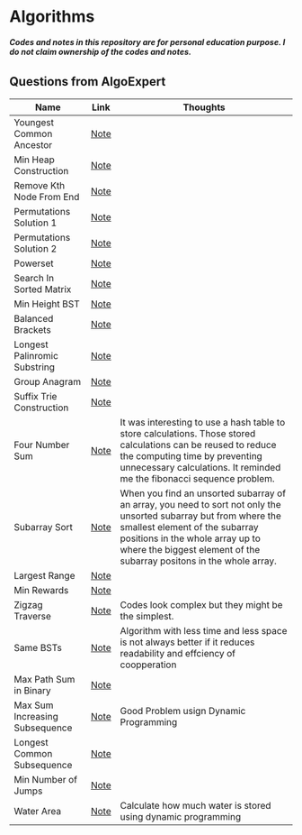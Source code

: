 # Algorithms
###### ***Codes and notes in this repository are for personal education purpose. I do not claim ownership of the codes and notes.***
## Questions from AlgoExpert 
Name                           | Link | Thoughts 
-------------------------------|------|----------
 Youngest Common Ancestor      |[Note](https://github.com/jinmountain/Algorithms/blob/master/algoExpert/youngestCommonAncestor.py)| 
 Min Heap Construction         |[Note](https://github.com/jinmountain/Algorithms/blob/master/algoExpert/minHeapConstruction.py)|
 Remove Kth Node From End      |[Note](https://github.com/jinmountain/Algorithms/blob/master/algoExpert/removeKthNodeFromEnd.py)|
 Permutations Solution 1       |[Note](https://github.com/jinmountain/Algorithms/blob/master/algoExpert/permutations_sol1.py)|
 Permutations Solution 2       |[Note](https://github.com/jinmountain/Algorithms/blob/master/algoExpert/permutations_sol2.py)|
 Powerset                      |[Note](https://github.com/jinmountain/Algorithms/blob/master/algoExpert/powerset.py)|
 Search In Sorted Matrix       |[Note](https://github.com/jinmountain/Algorithms/blob/master/algoExpert/searchInSortedMatrix.py)|
 Min Height BST                |[Note](https://github.com/jinmountain/Algorithms/blob/master/algoExpert/minHeightBst.py)|
 Balanced Brackets             |[Note](https://github.com/jinmountain/Algorithms/blob/master/algoExpert/balancedBrackets.py)|
 Longest Palinromic Substring  |[Note](https://github.com/jinmountain/Algorithms/blob/master/algoExpert/longestPalindromicSubstring.py)|
 Group Anagram                 |[Note](https://github.com/jinmountain/Algorithms/blob/master/algoExpert/groupAnagram.py)|
 Suffix Trie Construction      |[Note](https://github.com/jinmountain/Algorithms/blob/master/algoExpert/suffixTrieConstruction.py)|
 Four Number Sum               |[Note](https://github.com/jinmountain/Algorithms/blob/master/algoExpert/fourNumberSum.py)|It was interesting to use a hash table to store calculations. Those stored calculations can be reused to reduce the computing time by preventing unnecessary calculations. It reminded me the fibonacci sequence problem.
 Subarray Sort                 |[Note](https://github.com/jinmountain/Algorithms/blob/master/algoExpert/subarraySort.py)|When you find an unsorted subarray of an array, you need to sort not only the unsorted subarray but from where the smallest element of the subarray positions in the whole array up to where the biggest element of the subarray positons in the whole array.
 Largest Range                 |[Note](https://github.com/jinmountain/Algorithms/blob/master/algoExpert/largestRange.py)|
 Min Rewards                   |[Note](https://github.com/jinmountain/Algorithms/blob/master/algoExpert/minRewards.py)|
 Zigzag Traverse               |[Note](https://github.com/jinmountain/Algorithms/blob/master/algoExpert/zigzagTraverse.py)|Codes look complex but they might be the simplest.
 Same BSTs                     |[Note](https://github.com/jinmountain/Algorithms/blob/master/algoExpert/sameBsts.py)|Algorithm with less time and less space is not always better if it reduces readability and effciency of coopperation
 Max Path Sum in Binary        |[Note](https://github.com/jinmountain/Algorithms/blob/master/algoExpert/maxpathSumInBinary.py)|
 Max Sum Increasing Subsequence|[Note](https://github.com/jinmountain/Algorithms/blob/master/algoExpert/maxSumIncreasingSubsequence.py)| Good Problem usign Dynamic Programming
 Longest Common Subsequence|[Note](https://github.com/jinmountain/Algorithms/blob/master/algoExpert/longestCommonSubsequence.py)| 
 Min Number of Jumps|[Note](https://github.com/jinmountain/Algorithms/blob/master/algoExpert/minNumberOfJumps.py)|
 Water Area|[Note](https://github.com/jinmountain/Algorithms/blob/master/algoExpert/waterArea.py)|Calculate how much water is stored using dynamic programming